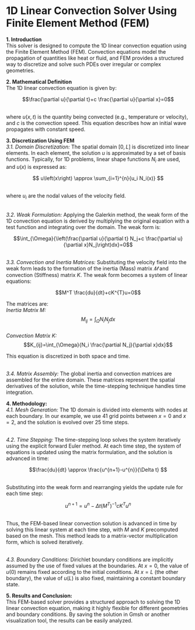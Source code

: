 # 1D Linear Convection Solver Using Finite Element Method (FEM)
**1. Introduction**
<br/> This solver is designed to compute the 1D linear convection equation using the Finite Element Method (FEM). Convection equations model the propagation of quantities like heat or fluid, and FEM provides a structured way to discretize and solve such PDEs over irregular or complex geometries.

**2. Mathematical Definition**
<br/> The 1D linear convection equation is given by:

$$\frac{\partial u}{\partial t}+c \frac{\partial u}{\partial x}=0$$

<br/> where $u(x,t)$ is the quantity being convected (e.g., temperature or velocity), and $c$ is the convection speed. This equation describes how an initial wave propagates with constant speed.

**3. Discretization Using FEM**
<br/> *3.1. Domain Discretization:* The spatial domain $[0,L]$ is discretized into linear elements. In each element, the solution $u$ is approximated by a set of basis functions. Typically, for 1D problems, linear shape functions $N_i$ are used, and $u(x)$ is expressed as:

$$ u\left(x\right) \approx \sum_{i=1}^{n}{u_i N_i(x)} $$

<br/> where $u_i$ are the nodal values of the velocity field.

<br/> *3.2. Weak Formulation:* Applying the Galerkin method, the weak form of the 1D convection equation is derived by multiplying the original equation with a test function and integrating over the domain. The weak form is:

$$\int_{\Omega}{\left(\frac{\partial u}{\partial t} N_j+c \frac{\partial u}{\partial x}N_j\right)dx}=0$$

<br/> *3.3. Convection and Inertia Matrices:* Substituting the velocity field into the weak form leads to the formation of the inertia (Mass) matrix $𝑀$ and convection (Stiffness) matrix $K$. The weak form becomes a system of linear equations:

$$M^T \frac{du}{dt}+cK^{T}u=0$$

The matrices are:
<br/> *Inertia Matrix M:* $$M_{ij}=\int_{\Omega}{N_i N_jdx}$$
<br/> *Convection Matrix K:* $$K_{ij}=\int_{\Omega}{N_i \frac{\partial N_j}{\partial x}dx}$$

This equation is discretized in both space and time.

<br/> *3.4. Matrix Assembly:* The global inertia and convection matrices are assembled for the entire domain. These matrices represent the spatial derivatives of the solution, while the time-stepping technique handles time integration.

**4. Methodology:**
<br/> *4.1. Mesh Generation:* The 1D domain is divided into elements with nodes at each boundary. In our example, we use 41 grid points between $x=0$ and $x=2$, and the solution is evolved over 25 time steps.

<br/> *4.2. Time Stepping:* The time-stepping loop solves the system iteratively using the explicit forward Euler method. At each time step, the system of equations is updated using the matrix formulation, and the solution is advanced in time:

$$\frac{du}{dt} \approx \frac{u^{n+1}-u^{n}}{\Delta t} $$

<br/> Substituting into the weak form and rearranging yields the update rule for each time step:

$$u^{n+1} = u^{n} - \Delta t (M^{T})^{-1} cK^{T} u^{n} $$

<br/> Thus, the FEM-based linear convection solution is advanced in time by solving this linear system at each time step, with $M$ and $K$ precomputed based on the mesh. This method leads to a matrix-vector multiplication form, which is solved iteratively.

<br/> *4.3. Boundary Conditions:* Dirichlet boundary conditions are implicitly assumed by the use of fixed values at the boundaries. At $x=0$, the value of $u(0)$ remains fixed according to the initial conditions.
At $x=L$ (the other boundary), the value of $u(L)$ is also fixed, maintaining a constant boundary state.

**5. Results and Conclusion:**
<br/> This FEM-based solver provides a structured approach to solving the 1D linear convection equation, making it highly flexible for different geometries and boundary conditions. By saving the solution in Gmsh or another visualization tool, the results can be easily analyzed.
